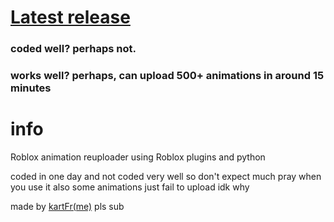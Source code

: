 # [Latest release](https://github.com/kartFr/Auto-Animation-Stealer/releases/latest)
### coded well? perhaps not.
### works well? perhaps, can upload 500+ animations in around 15 minutes

# info

Roblox animation reuploader using Roblox plugins and python

coded in one day and not coded very well so don't expect much pray when you use it also some animations just fail to upload idk why


made by [kartFr(me)](https://www.youtube.com/channel/UCj0gxlFS3Av3Fweou2BhEdw) pls sub
